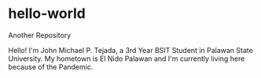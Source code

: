 # hello-world
Another Repository

Hello! I'm John Michael P. Tejada, a 3rd Year BSIT Student in Palawan State University. 
My hometown is El Nido Palawan and I'm currently living here because of the Pandemic.
